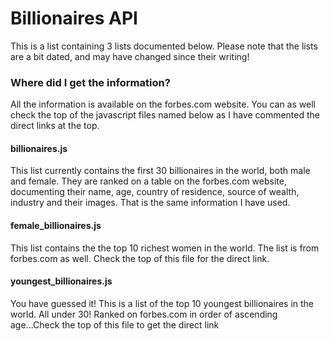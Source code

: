 # Billionaires API

This is a list containing 3 lists documented below. Please note that the lists are a bit dated, and may have changed since their writing!

### Where did I get the information?

All the information is available on the forbes.com website. You can as well check the top of the javascript files named below as I have commented the direct links at the top.

#### billionaires.js

This list currently contains the first 30 billionaires in the world, both male and female. They are ranked on a table on the forbes.com website, documenting their name, age, country of residence, source of wealth, industry and their images. That is the same information I have used.

#### female_billionaires.js

This list contains the the top 10 richest women in the world. The list is from forbes.com as well. Check the top of this file for the direct link.

#### youngest_billionaires.js

You have guessed it! This is a list of the top 10 youngest billionaires in the world. All under 30! Ranked on forbes.com in order of ascending age...Check the top of this file to get the direct link
